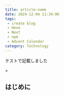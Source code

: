 ```yaml
---
title: article-name
date: 2024-12-04 11:34:06
tags:
 - create blog
 - Hexo
 - Next
 - npm
 - Advent Calendar
category: Technology
---
```


テストで記載しました

<!-- more -->>
## はじめに
